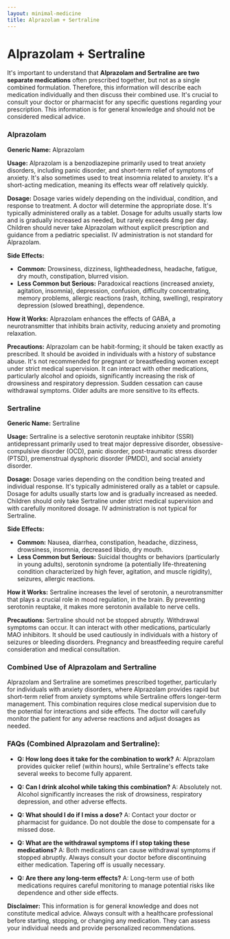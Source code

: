 ```yaml
---
layout: minimal-medicine
title: Alprazolam + Sertraline
---
```


# Alprazolam + Sertraline
It's important to understand that **Alprazolam and Sertraline are two separate medications** often prescribed together, but not as a single combined formulation.  Therefore, this information will describe each medication individually and then discuss their combined use.  It's crucial to consult your doctor or pharmacist for any specific questions regarding your prescription.  This information is for general knowledge and should not be considered medical advice.

### Alprazolam

**Generic Name:** Alprazolam

**Usage:** Alprazolam is a benzodiazepine primarily used to treat anxiety disorders, including panic disorder, and short-term relief of symptoms of anxiety. It's also sometimes used to treat insomnia related to anxiety.  It's a short-acting medication, meaning its effects wear off relatively quickly.

**Dosage:** Dosage varies widely depending on the individual, condition, and response to treatment.  A doctor will determine the appropriate dose.  It's typically administered orally as a tablet.  Dosage for adults usually starts low and is gradually increased as needed,  but rarely exceeds 4mg per day. Children should never take Alprazolam without explicit prescription and guidance from a pediatric specialist. IV administration is not standard for Alprazolam.

**Side Effects:**

* **Common:** Drowsiness, dizziness, lightheadedness, headache, fatigue, dry mouth, constipation, blurred vision.
* **Less Common but Serious:**  Paradoxical reactions (increased anxiety, agitation, insomnia), depression, confusion, difficulty concentrating, memory problems,  allergic reactions (rash, itching, swelling), respiratory depression (slowed breathing), dependence.

**How it Works:** Alprazolam enhances the effects of GABA, a neurotransmitter that inhibits brain activity, reducing anxiety and promoting relaxation.

**Precautions:** Alprazolam can be habit-forming; it should be taken exactly as prescribed.  It should be avoided in individuals with a history of substance abuse.  It's not recommended for pregnant or breastfeeding women except under strict medical supervision.  It can interact with other medications, particularly alcohol and opioids, significantly increasing the risk of drowsiness and respiratory depression.  Sudden cessation can cause withdrawal symptoms.  Older adults are more sensitive to its effects.

### Sertraline

**Generic Name:** Sertraline

**Usage:** Sertraline is a selective serotonin reuptake inhibitor (SSRI) antidepressant primarily used to treat major depressive disorder, obsessive-compulsive disorder (OCD), panic disorder, post-traumatic stress disorder (PTSD), premenstrual dysphoric disorder (PMDD), and social anxiety disorder.

**Dosage:**  Dosage varies depending on the condition being treated and individual response. It's typically administered orally as a tablet or capsule.  Dosage for adults usually starts low and is gradually increased as needed.  Children should only take Sertraline under strict medical supervision and with carefully monitored dosage.  IV administration is not typical for Sertraline.

**Side Effects:**

* **Common:** Nausea, diarrhea, constipation, headache, dizziness, drowsiness, insomnia, decreased libido, dry mouth.
* **Less Common but Serious:**  Suicidal thoughts or behaviors (particularly in young adults), serotonin syndrome (a potentially life-threatening condition characterized by high fever, agitation, and muscle rigidity), seizures, allergic reactions.

**How it Works:** Sertraline increases the level of serotonin, a neurotransmitter that plays a crucial role in mood regulation, in the brain.  By preventing serotonin reuptake, it makes more serotonin available to nerve cells.

**Precautions:** Sertraline should not be stopped abruptly.  Withdrawal symptoms can occur.  It can interact with other medications, particularly MAO inhibitors.  It should be used cautiously in individuals with a history of seizures or bleeding disorders.  Pregnancy and breastfeeding require careful consideration and medical consultation.


### Combined Use of Alprazolam and Sertraline

Alprazolam and Sertraline are sometimes prescribed together, particularly for individuals with anxiety disorders, where Alprazolam provides rapid but short-term relief from anxiety symptoms while Sertraline offers longer-term management.  This combination requires close medical supervision due to the potential for interactions and side effects.  The doctor will carefully monitor the patient for any adverse reactions and adjust dosages as needed.


### FAQs (Combined Alprazolam and Sertraline):

* **Q: How long does it take for the combination to work?** A: Alprazolam provides quicker relief (within hours), while Sertraline's effects take several weeks to become fully apparent.

* **Q: Can I drink alcohol while taking this combination?** A: Absolutely not. Alcohol significantly increases the risk of drowsiness, respiratory depression, and other adverse effects.

* **Q: What should I do if I miss a dose?** A: Contact your doctor or pharmacist for guidance.  Do not double the dose to compensate for a missed dose.

* **Q: What are the withdrawal symptoms if I stop taking these medications?** A:  Both medications can cause withdrawal symptoms if stopped abruptly.  Always consult your doctor before discontinuing either medication.  Tapering off is usually necessary.

* **Q: Are there any long-term effects?** A: Long-term use of both medications requires careful monitoring to manage potential risks like dependence and other side effects.


**Disclaimer:** This information is for general knowledge and does not constitute medical advice. Always consult with a healthcare professional before starting, stopping, or changing any medication.  They can assess your individual needs and provide personalized recommendations.
